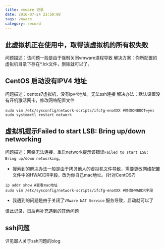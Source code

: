 ```yaml
---
title: vmware 记录
date: 2016-07-24 21:50:08
tags: vmware
category: record
---
```


## 此虚拟机正在使用中，取得该虚拟机的所有权失败
问题描述：该问题一般是由于强制关闭vmware进程导致
解决方案：你所配置的虚拟机目录下存在*.lck文件，删除就可以了。

## CentOS 启动没有IPV4 地址
问题描述：centos7虚拟机，没有ipv4地址，无法ssh连接
解决办法：默认设置没有开机激活网卡，修改网络配置文件
```
sudo vim /etc/sysconfig/network-scripts/ifcfg-enoXXX #修改ONBOOT=yes 
sudo systemctl restart network
```

## 虚拟机提示Failed to start LSB: Bring up/down networking
问题描述：网络无法连接，重启network提示该错误`Failed to start LSB: Bring up/down networking`。
* 搜索到的解决办法一般是由于拷贝他人的虚拟机文件导致，需要更改网络配置文件中的HWADDR字段，改为你自己mac地址。(针对CentOS7)
```
ip addr show #查看mac地址
sudo vim /etc/sysconfig/network-scripts/ifcfg-enoXXX #修改HWADDR字段
```
* 我遇到的问题是由于关闭了`VMware NAT Service` 服务导致，启动就可以了

谨此记录，日后再补充遇到的其他问题

## ssh问题
详见鄙人关于ssh问题的blog
